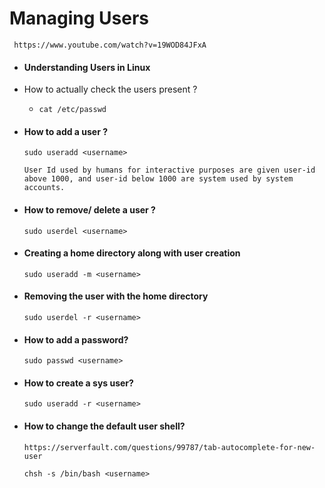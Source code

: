 # Managing Users
```timestamp-url 
 https://www.youtube.com/watch?v=19WOD84JFxA
 ```

- #### Understanding Users in Linux

- How to actually check the users present ?
     - ``cat /etc/passwd``

- #### How to add a user ?

  ```
  sudo useradd <username>
  ```

  `User Id used by humans for interactive purposes are given user-id above 1000, and user-id below 1000 are system used by system accounts.`

- #### How to remove/ delete a user ?

  ```
  sudo userdel <username>
  ```


- #### Creating a home directory along with user creation

  ```
  sudo useradd -m <username>
  ```


- #### Removing the user with the home directory

  ```
  sudo userdel -r <username>
  ```

- #### How to add a password?

  ```
  sudo passwd <username>
  ```

- #### How to create a sys user?

  ```
  sudo useradd -r <username>
  ```


- #### How to change the default user shell?
  ```https://serverfault.com/questions/99787/tab-autocomplete-for-new-user```

  ```
  chsh -s /bin/bash <username>
   ```
